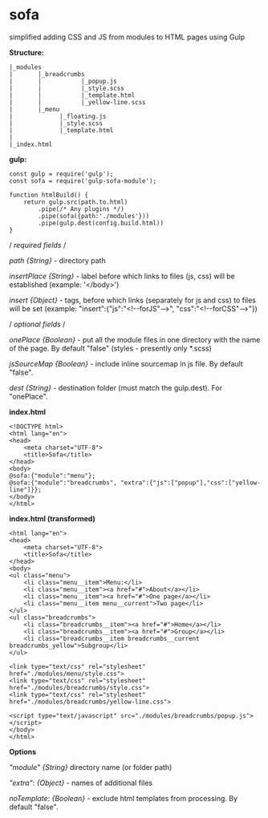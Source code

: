 # sofa
simplified adding CSS and JS from modules to HTML pages using Gulp

**Structure:**

```
|_modules
|       |_breadcrumbs
|       |           |_popup.js
|       |           |_style.scss
|       |           |_template.html
|       |           |_yellow-line.scss
|       |_menu
|             |_floating.js
|             |_style.scss
|             |_template.html
|
|_index.html
```

**gulp:**

```
const gulp = require('gulp');
const sofa = require('gulp-sofa-module');

function htmlBuild() {
    return gulp.src(path.to.html)
        .pipe(/* Any plugins */)
        .pipe(sofa({path:'./modules'}))
        .pipe(gulp.dest(config.build.html))
}
```
/ *required fields* /

_path_ _{String}_ - directory path

_insertPlace_ _{String}_ - label before which links to files (js, css) will be established
(example: '\</body>')

_insert_ _{Object}_ - tags, before which links (separately for js and css) to files will be set (example: "insert":{"js":"<\!--forJS"-->", "css":"<\!--forCSS"-->"})

/ *optional fields* /

_onePlace_ _{Boolean}_ - put all the module files in one directory with the name of the page. By default "false"
(styles - presently only *.scss)

_jsSourceMap_ _{Boolean}_ - include inline sourcemap in js file. By default "false".

_dest_ _{String}_ - destination folder (must match the gulp.dest). For "onePlace".

**index.html**

```
<!DOCTYPE html>
<html lang="en">
<head>
    <meta charset="UTF-8">
    <title>Sofa</title>
</head>
<body>
@sofa:{"module":"menu"};
@sofa:{"module":"breadcrumbs", "extra":{"js":["popup"],"css":["yellow-line"]}};
</body>
</html>
```

**index.html (transformed)**

```
<html lang="en">
<head>
    <meta charset="UTF-8">
    <title>Sofa</title>
</head>
<body>
<ul class="menu">
    <li class="menu__item">Menu:</li>
    <li class="menu__item"><a href="#">About</a></li>
    <li class="menu__item"><a href="#">One page</a></li>
    <li class="menu__item menu__current">Two page</li>
</ul>
<ul class="breadcrumbs">
    <li class="breadcrumbs__item"><a href="#">Home</a></li>
    <li class="breadcrumbs__item"><a href="#">Group</a></li>
    <li class="breadcrumbs__item breadcrumbs__current breadcrumbs_yellow">Subgroup</li>
</ul>

<link type="text/css" rel="stylesheet" href="./modules/menu/style.css">
<link type="text/css" rel="stylesheet" href="./modules/breadcrumbs/style.css">
<link type="text/css" rel="stylesheet" href="./modules/breadcrumbs/yellow-line.css">

<script type="text/javascript" src="./modules/breadcrumbs/popup.js"></script>
</body>
</html>
```

**Options**

_"module"_ _{String}_ directory name (or folder path)

_"extra"_: _{Object}_ - names of additional files

_noTemplate_: _{Boolean}_ - exclude html templates from processing. By default "false".